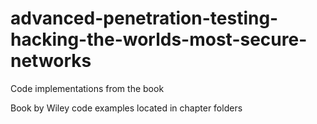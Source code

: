 # advanced-penetration-testing-hacking-the-worlds-most-secure-networks
Code implementations from the book

Book by Wiley code examples located in chapter folders
